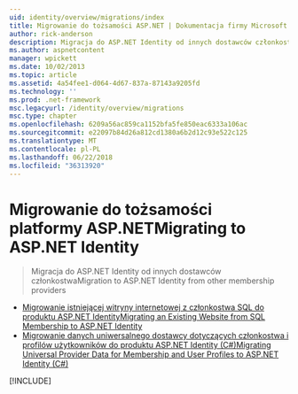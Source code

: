 ```yaml
---
uid: identity/overview/migrations/index
title: Migrowanie do tożsamości ASP.NET | Dokumentacja firmy Microsoft
author: rick-anderson
description: Migracja do ASP.NET Identity od innych dostawców członkostwa
ms.author: aspnetcontent
manager: wpickett
ms.date: 10/02/2013
ms.topic: article
ms.assetid: 4a54fee1-d064-4d67-837a-87143a9205fd
ms.technology: ''
ms.prod: .net-framework
msc.legacyurl: /identity/overview/migrations
msc.type: chapter
ms.openlocfilehash: 6209a56ac859ca1152bfa5fe850eac6333a106ac
ms.sourcegitcommit: e22097b84d26a812cd1380a6b2d12c93e522c125
ms.translationtype: MT
ms.contentlocale: pl-PL
ms.lasthandoff: 06/22/2018
ms.locfileid: "36313920"
---
```

<a name="migrating-to-aspnet-identity"></a><span data-ttu-id="83b24-103">Migrowanie do tożsamości platformy ASP.NET</span><span class="sxs-lookup"><span data-stu-id="83b24-103">Migrating to ASP.NET Identity</span></span>
====================
> <span data-ttu-id="83b24-104">Migracja do ASP.NET Identity od innych dostawców członkostwa</span><span class="sxs-lookup"><span data-stu-id="83b24-104">Migration to ASP.NET Identity from other membership providers</span></span>


- [<span data-ttu-id="83b24-105">Migrowanie istniejącej witryny internetowej z członkostwa SQL do produktu ASP.NET Identity</span><span class="sxs-lookup"><span data-stu-id="83b24-105">Migrating an Existing Website from SQL Membership to ASP.NET Identity</span></span>](migrating-an-existing-website-from-sql-membership-to-aspnet-identity.md)
- [<span data-ttu-id="83b24-106">Migrowanie danych uniwersalnego dostawcy dotyczących członkostwa i profilów użytkowników do produktu ASP.NET Identity (C#)</span><span class="sxs-lookup"><span data-stu-id="83b24-106">Migrating Universal Provider Data for Membership and User Profiles to ASP.NET Identity (C#)</span></span>](migrating-universal-provider-data-for-membership-and-user-profiles-to-aspnet-identity.md)

[!INCLUDE[](../../../includes/identity/alter-command-exception.md)]
